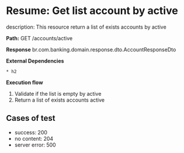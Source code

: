 # Resume: Get list account by active
description: This resource return a list of exists accounts by active

**Path:** GET /accounts/active

**Response**
br.com.banking.domain.response.dto.AccountResponseDto

**External Dependencies**

	* h2
	
**Execution flow**

1. Validate if the list is empty by active
2. Return a list of exists accounts active

## Cases of test

* success: 200
* no content: 204
* server error: 500

